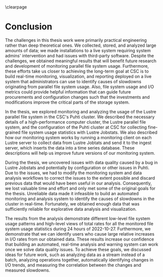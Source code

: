 \clearpage

# Conclusion
The challenges in this thesis work were primarily practical engineering rather than deep theoretical ones.
We collected, stored, and analyzed large amounts of data; we made installations to a live system requiring system admins' intervention and had issues with third-party software.
Despite the challenges, we obtained meaningful results that will benefit future research and development of monitoring parallel file system usage.
Furthermore, these efforts take us closer to achieving the long-term goal at CSC is to build real-time monitoring, visualization, and reporting deployed on a live system that administrators can use to identify causes of slowdowns originating from parallel file system usage.
Also, file system usage and I/O metrics could provide helpful information that can guide future procurements and configuration changes such that the investments and modifications improve the critical parts of the storage system.

In the thesis, we explored monitoring and analyzing the usage of the Lustre parallel file system in the CSC's Puhti cluster.
We described the necessary details of a high-performance computer cluster, the Lustre parallel file system, and the configuration of the Puhti cluster at CSC for collecting fine-grained file system usage statistics with Lustre Jobstats.
We also described how our monitoring system works by running a monitoring client on each Lustre server to collect data from Lustre Jobtats and send it to the ingest server, which inserts the data into a time series database.
These descriptions will help us improve future versions of our monitoring system.

During the thesis, we uncovered issues with data quality caused by a bug in Lustre Jobstats and potentially by configuration or other issues in Puhti.
Due to the issues, we had to modify the monitoring system and data analysis workflows to correct the issues to the extent possible and discard previous data that would have been useful in our analysis.
Consequently, we lost valuable time and effort and only met some of the original goals for the thesis.
Unreliable data made it infeasible to build an automated monitoring and analysis system to identify the causes of slowdowns in the cluster in real-time.
Fortunately, we obtained enough data that was sufficiently reliable for explorative data analysis and visualization.

The results from the analysis demonstrate different low-level file system usage patterns and high-level views of total rates for all the monitored file system usage statistics during 24 hours of 2022-10-27.
Furthermore, we demonstrate that we can identify users who cause large relative increases in I/O rates from our obtained data.
These results increase our confidence that building an automated, real-time analysis and warning system can work once we solve data quality issues.
To achieve these goals, we discussed ideas for future work, such as analyzing data as a stream instead of a batch, analyzing operations together, automatically identifying changes in I/O trends, and measuring the correlation between the changes and measured slowdowns.

<!-- Future work monitoring and understanding I/O behavior and performance in HPC systems is essential since I/O problems, such as those caused by parallel file system usage, will increase as high-performance computing becomes more data intensive. -->
